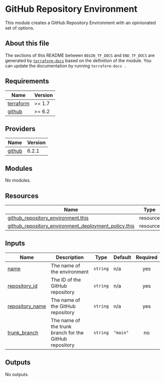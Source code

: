 # GitHub Repository Environment

This module creates a GitHub Repository Environment with an opinionated set of options.

## About this file

The sections of this README between `BEGIN_TF_DOCS` and `END_TF_DOCS` are generated by [`terraform-docs`](https://terraform-docs.io/) based on the definition of the module. You can update the documentation by running `terraform-docs .`

<!-- BEGIN_TF_DOCS -->
## Requirements

| Name | Version |
|------|---------|
| <a name="requirement_terraform"></a> [terraform](#requirement\_terraform) | >= 1.7 |
| <a name="requirement_github"></a> [github](#requirement\_github) | >= 6.2 |

## Providers

| Name | Version |
|------|---------|
| <a name="provider_github"></a> [github](#provider\_github) | 6.2.1 |

## Modules

No modules.

## Resources

| Name | Type |
|------|------|
| [github_repository_environment.this](https://registry.terraform.io/providers/integrations/github/latest/docs/resources/repository_environment) | resource |
| [github_repository_environment_deployment_policy.this](https://registry.terraform.io/providers/integrations/github/latest/docs/resources/repository_environment_deployment_policy) | resource |

## Inputs

| Name | Description | Type | Default | Required |
|------|-------------|------|---------|:--------:|
| <a name="input_name"></a> [name](#input\_name) | The name of the environment | `string` | n/a | yes |
| <a name="input_repository_id"></a> [repository\_id](#input\_repository\_id) | The ID of the GitHub repository | `string` | n/a | yes |
| <a name="input_repository_name"></a> [repository\_name](#input\_repository\_name) | The name of the GitHub repository | `string` | n/a | yes |
| <a name="input_trunk_branch"></a> [trunk\_branch](#input\_trunk\_branch) | The name of the trunk branch for the GitHub repository | `string` | `"main"` | no |

## Outputs

No outputs.
<!-- END_TF_DOCS -->
